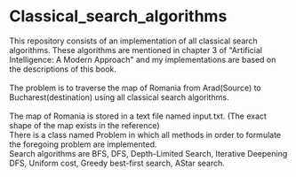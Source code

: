 # Classical_search_algorithms
This repository consists of an implementation of all classical search algorithms.
These algorithms are mentioned in chapter 3 of "Artificial Intelligence: A Modern Approach" and my implementations are based on the
descriptions of this book.<br />
<br />
The problem is to traverse the map of Romania from Arad(Source) to Bucharest(destination) using all classical search algorithms.<br />
<br />
The map of Romania is stored in a text file named input.txt. (The exact shape of the map exists in the reference)<br /> 
There is a class named Problem in which all methods in order to formulate the foregoing problem are implemented. <br/>
Search algorithms are BFS, DFS, Depth-Limited Search, Iterative Deepening DFS, Uniform cost, Greedy best-first search, AStar search. 

